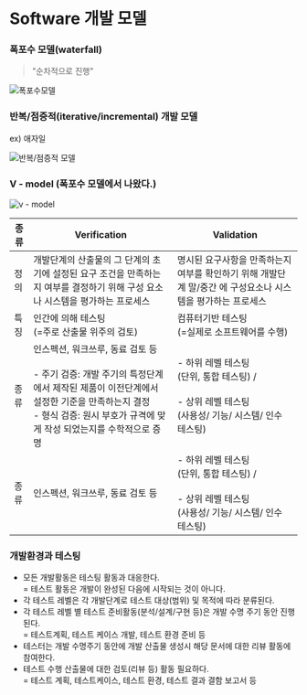 # Software 개발 모델
### 폭포수 모델(waterfall) 
> "순차적으로 진행"

![폭포수모델](https://upload.wikimedia.org/wikipedia/commons/thumb/e/e2/Waterfall_model.svg/350px-Waterfall_model.svg.png)

### 반복/점증적(iterative/incremental) 개발 모델
ex) 애자일

![반복/점증적 모델](https://upload.wikimedia.org/wikipedia/commons/thumb/3/39/Iterative_development_model.svg/440px-Iterative_development_model.svg.png)


### V - model (폭포수 모델에서 나왔다.)
![v - model](https://www.researchgate.net/profile/Dirk_Sauer/publication/322477987/figure/fig11/AS:668599689687056@1536417996787/V-model-of-SW-development-process-inspired-by-1-3.png)

|종류|Verification|Validation|
|-|-|-|
|정의|개발단계의 산출물의 그 단계의 초기에 설정된 요구 조건을 만족하는지 여부를 결정하기 위해 구성 요소나 시스템을 평가하는 프로세스|명시된 요구사항을 만족하는지 여부를 확인하기 위해 개발단계 말/중간 에 구성요소나 시스템을 평가하는 프로세스|
|특징|인간에 의해 테스팅 <br/>(=주로 산출물 위주의 검토)|컴퓨터기반 테스팅 <br/>(=실제로 소프트웨어를 수행)|
|종류|인스펙션, 워크쓰루, 동료 검토 등<br/><br/> - 주기 검증: 개발 주기의 특정단계에서 제작된 제품이 이전단계에서 설정한 기준을 만족하는지 결정<br/> - 형식 검증: 원시 부호가 규격에 맞게 작성 되었는지를 수학적으로 증명|- 하위 레벨 테스팅<br/>(단위, 통합 테스팅) / <br/><br/>- 상위 레벨  테스팅<br/>(사용성/ 기능/ 시스템/ 인수 테스팅)|
|종류|인스펙션, 워크쓰루, 동료 검토 등|- 하위 레벨 테스팅<br/>(단위, 통합 테스팅) / <br/><br/>- 상위 레벨  테스팅<br/>(사용성/ 기능/ 시스템/ 인수 테스팅)|

### 개발환경과 테스팅
- 모든 개발활동은 테스팅 활동과 대응한다.<br/>
= 테스트 활동은 개발이 완성된 다음에 시작되는 것이 아니다.
- 각 테스트 레벨은 각 개발단계로 테스트 대상(범위) 및 목적에 따라 분류된다.  
- 각 테스트 레벨 별 테스트 준비활동(분석/설계/구현 등)은 개발 수명 주기 동안 진행된다.<br/>
= 테스트계획, 테스트 케이스 개발, 테스트 환경 준비 등
- 테스터는 개발 수명주기 동안에 개발 산출물 생성시 해당 문서에 대한 리뷰 활동에 참여한다.
- 테스트 수행 산출물에 대한 검토(리뷰 등) 활동 필요하다.<br/>
= 테스트 계획, 테스트케이스, 테스트 환경, 테스트 결과 결함 보고서 등